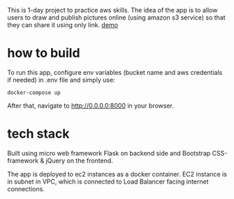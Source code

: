 This is 1-day project to practice aws skills. The idea of the app is to allow users to draw and publish pictures online (using amazon s3 service)
so that they can share it using only link. [demo](http://webdrawer.tech)

# how to build
To run this app, configure env variables (bucket name and aws credentials if needed) in .env file and simply use:
```
docker-compose up
```
After that, navigate to http://0.0.0.0:8000 in your browser.
# tech stack
Built using micro web framework Flask on backend side and Bootstrap CSS-framework & jQuery on the frontend.

The app is deployed to ec2 instances as a docker container. EC2 instance is in subnet in VPC, which is connected to Load Balancer facing internet connections.